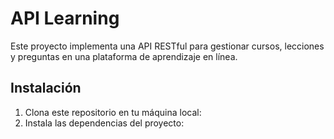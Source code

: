 # API Learning

Este proyecto implementa una API RESTful para gestionar cursos, lecciones y preguntas en una plataforma de aprendizaje en línea.

## Instalación

1. Clona este repositorio en tu máquina local:
2. Instala las dependencias del proyecto:
